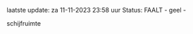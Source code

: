 laatste update: 
za 11-11-2023 23:58   uur 
Status: FAALT - geel - 
<div class="service Y">schijfruimte</div>